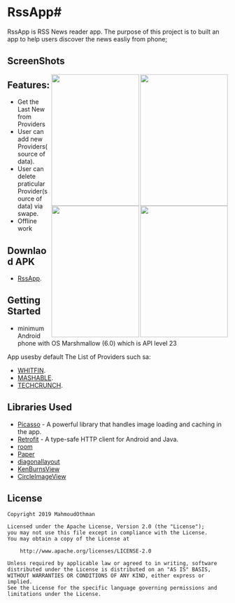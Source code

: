# RssApp#
RssApp is RSS News reader app.
The purpose of this project is to built an app to help users discover the news easliy from phone;

## ScreenShots

<p>
<img align="right" width="200" height="300" src="https://github.com/mmahmoudothman/RssApp/blob/master/image1.jpg"/>
<img align="right" width="200" height="300" src="https://github.com/mmahmoudothman/RssApp/blob/master/image2.jpg"/>
<img align="right" width="200" height="300" src="https://github.com/mmahmoudothman/RssApp/blob/master/image3.jpg"/>
<img align="right" width="200" height="300" src="https://github.com/mmahmoudothman/RssApp/blob/master/image4.jpg"/>
</p>



## Features:
* Get the Last New from Providers
* User can add new Providers(source of data).
* User can delete praticular Provider(source of data) via swape.
* Offline work

## Downlaod APK

* [RssApp](https://drive.google.com/file/d/1iLCXA69wY6X2xco0k3hGGJdMQbSs9Gzi/view?usp=sharing).

## Getting Started

* minimum Android phone with OS Marshmallow (6.0) which is API level 23

App usesby default The List of Providers such sa:
* [WHITFIN](https://whitfin.io/rss/).
* [MASHABLE](https://mashable.com/feed/).
* [TECHCRUNCH](https://techcrunch.com/feed/).


## Libraries Used

* [Picasso](http://square.github.io/picasso/) - A powerful library that handles image loading and caching in the app.
* [Retrofit](http://square.github.io/retrofit/) - A type-safe HTTP client for Android and Java.
* [room](https://developer.android.com/topic/libraries/architecture/room) 
* [Paper](https://github.com/pilgr/Paper) 
* [diagonallayout](https://github.com/florent37/DiagonalLayout) 
* [KenBurnsView](https://github.com/flavioarfaria/KenBurnsView) 
* [CircleImageView](https://github.com/hdodenhof/CircleImageView) 


## License
	
	Copyright 2019 MahmoudOthman
	
	Licensed under the Apache License, Version 2.0 (the "License");
	you may not use this file except in compliance with the License.
	You may obtain a copy of the License at
	
		http://www.apache.org/licenses/LICENSE-2.0

	Unless required by applicable law or agreed to in writing, software
	distributed under the License is distributed on an "AS IS" BASIS,
	WITHOUT WARRANTIES OR CONDITIONS OF ANY KIND, either express or implied.
	See the License for the specific language governing permissions and
	limitations under the License.


